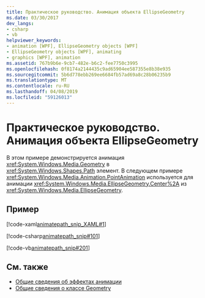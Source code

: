 ```yaml
---
title: Практическое руководство. Анимация объекта EllipseGeometry
ms.date: 03/30/2017
dev_langs:
- csharp
- vb
helpviewer_keywords:
- animation [WPF], EllipseGeometry objects [WPF]
- EllipseGeometry objects [WPF], animating
- graphics [WPF], animation
ms.assetid: 767b9b6e-9cb7-482e-b6c2-fee7750c3995
ms.openlocfilehash: 0f8174a2144435c9ad65904ee587355e8b38e935
ms.sourcegitcommit: 5b6d778ebb269ee6684fb57ad69a8c28b06235b9
ms.translationtype: MT
ms.contentlocale: ru-RU
ms.lasthandoff: 04/08/2019
ms.locfileid: "59126013"
---
```

# <a name="how-to-animate-an-ellipsegeometry"></a>Практическое руководство. Анимация объекта EllipseGeometry
В этом примере демонстрируется анимация <xref:System.Windows.Media.Geometry> в <xref:System.Windows.Shapes.Path> элемент. В следующем примере <xref:System.Windows.Media.Animation.PointAnimation> используется для анимации <xref:System.Windows.Media.EllipseGeometry.Center%2A> из <xref:System.Windows.Media.EllipseGeometry>.  
  
## <a name="example"></a>Пример  
 [!code-xaml[animatepath_snip_XAML#1](~/samples/snippets/csharp/VS_Snippets_Wpf/animatepath_snip_XAML/CS/EllipseGeometryExample.xaml#1)]  
  
 [!code-csharp[animatepath_snip#101](~/samples/snippets/csharp/VS_Snippets_Wpf/animatepath_snip/CSharp/EllipseGeometryExample.cs#101)]  
  
 [!code-vb[animatepath_snip#201](~/samples/snippets/visualbasic/VS_Snippets_Wpf/animatepath_snip/VisualBasic/EllipseGeometryExample.vb#201)]  
  
## <a name="see-also"></a>См. также

- [Общие сведения об эффектах анимации](animation-overview.md)
- [Общие сведения о классе Geometry](geometry-overview.md)
